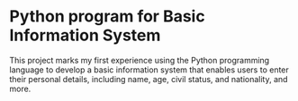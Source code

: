 # Python program for Basic Information System
This project marks my first experience using the Python programming language to develop a basic information system that enables users to enter their personal details, including name, age, civil status, and nationality, and more.
